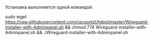 Установка выполняется одной командой:

sudo wget https://raw.githubusercontent.com/racoonlzt/tgbot/master/Wireguard-installer-with-Adminpanel.sh && chmod 774 Wireguard-installer-with-Adminpanel.sh  && ./Wireguard-installer-with-Adminpanel.sh
